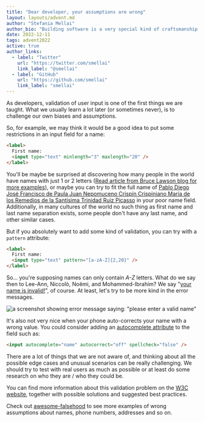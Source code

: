 ```yaml
---
title: "Dear developer, your assumptions are wrong"
layout: layouts/advent.md
author: "Stefania Mellai"
author_bio: "Building software is a very special kind of craftsmanship, in which you create something from nothing. Stefania is a software engineer from Italy, that makes impalpable crafts using React, HTML and CSS, with a special eye on accessibility and good UX."
date: 2022-12-11
tags: advent2022
active: true
author_links:
  - label: "Twitter"
    url: "https://twitter.com/smellai"
    link_label: "@smellai"
  - label: "GitHub"
    url: "https://github.com/smellai"
    link_label: "smellai"
---
```

As developers, validation of user input is one of the first things we are taught.
What we usually learn a lot later (or sometimes never), is to challenge our own biases and assumptions.

So, for example, we may think it would be a good idea to put some restrictions in an input field for a name:

```html
<label>
  First name:
  <input type="text" minlength="3" maxlength="20" />
</label>
```

You'll be maybe be surprised at discovering how many people in the world have names with just 1 or 2 letters ([Read article from Bruce Lawson blog for more examples](https://brucelawson.co.uk/2022/inclusive-name-inputs-because-not-everyone-is-called-chad-pancreas/)), or maybe you can try to fit the full name of [Pablo Diego José Francisco de Paula Juan Nepomuceno Crispín Crispiniano María de los Remedios de la Santísima Trinidad Ruiz Picasso](https://www.britannica.com/question/What-is-Picassos-full-name) in your poor name field.
Additionally, in many cultures of the world no such thing as first name and last name separation exists, some people don't have any last name, and other similar cases.

But if you absolutely want to add some kind of validation, you can try with a `pattern` attribute:

```html
<label>
  First name:
  <input type="text" pattern="[a-zA-Z]{2,20}" />
</label>
```

So... you're supposing names can only contain _A-Z_ letters. What do we say then to Lee-Ann, Niccolò, Noëmi, and Mohammed-Ibrahim? We say "[your name is invalid!](https://twitter.com/yournameisvalid)", of course.
At least, let's try to be more kind in the error messages.

![a screenshot showing error message saying: "please enter a valid name"](https://pbs.twimg.com/media/FdV8wTpWQAEIIcG?format=png&name=small)

It's also not very nice when your phone auto-corrects your name with a wrong value. You could consider adding an [autocomplete attribute](https://developer.mozilla.org/en-US/docs/Web/HTML/Attributes/autocomplete) to the field such as:

```html
<input autocomplete="name" autocorrect="off" spellcheck="false" />
```

There are a lot of things that we are not aware of, and thinking about all the possible edge cases and unusual scenarios can be really challenging. We should try to test with real users as much as possible or at least do some research on who they are / who they could be.

You can find more information about this validation problem on the [W3C website](https://www.w3.org/International/questions/qa-personal-names), together with possible solutions and suggested best practices.

Check out [awesome-falsehood](https://github.com/kdeldycke/awesome-falsehood) to see more examples of wrong assumptions about names, phone numbers, addresses and so on.
